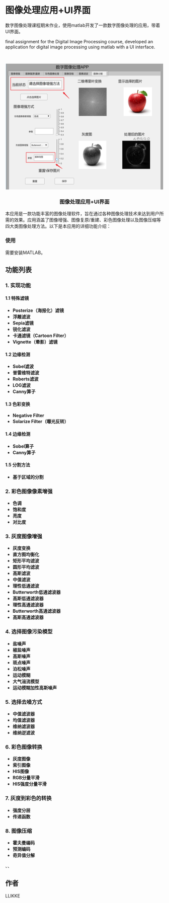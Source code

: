 

# 图像处理应用+UI界面

数字图像处理课程期末作业，使用matlab开发了一款数字图像处理的应用，带着UI界面。

final assignment for the Digital Image Processing course, developed an application for digital image processing using matlab with a UI interface.

<!-- PROJECT LOGO -->
<br />

<p align="center">
  <a href="">
    <img src="Fig/UI.png" alt="Logo" width="500" height="400">
  </a>

  <h3 align="center">图像处理应用+UI界面</h3>
  <p align="center">

</p>

本应用是一款功能丰富的图像处理软件，旨在通过各种图像处理技术来达到用户所需的效果。应用涵盖了图像增强、图像复原/重建、彩色图像处理以及图像压缩等四大类图像处理方法。以下是本应用的详细功能介绍：
### 使用
需要安装MATLAB。

## 功能列表

### 1. 实现功能
#### 1.1 特殊滤镜
- **Posterize（海报化）滤镜**
- **浮雕滤波**
- **Sepia滤镜**
- **锐化滤波**
- **卡通滤镜（Cartoon Filter）**
- **Vignette（晕影）滤镜**

#### 1.2 边缘检测
- **Sobel滤波**
- **普雷维特滤波**
- **Roberts滤波**
- **LOG滤波**
- **Canny算子**

#### 1.3 色彩变换
- **Negative Filter**
- **Solarize Filter（曝光反转）**

#### 1.4 边缘检测
- **Sobel算子**
- **Canny算子**

#### 1.5 分割方法
- **基于区域的分割**

### 2. 彩色图像像素增强
- **色调**
- **饱和度**
- **亮度**
- **对比度**

### 3. 灰度图像增强
- **灰度变换**
- **直方图均衡化**
- **矩形平均滤波**
- **圆形平均滤波**
- **高斯滤波**
- **中值滤波**
- **理性低通滤波**
- **Butterworth低通滤波器**
- **高斯低通滤波器**
- **理性高通滤波器**
- **Butterworth高通滤波器**
- **高斯高通滤波器**

### 4. 选择图像污染模型
- **盐噪声**
- **椒盐噪声**
- **高斯噪声**
- **斑点噪声**
- **泊松噪声**
- **运动模糊**
- **大气湍流模型**
- **运动模糊加性高斯噪声**

### 5. 选择去噪方式
- **中值滤波器**
- **均值滤波器**
- **维纳滤波器**
- **维纳逆滤波**

### 6. 彩色图像转换
- **灰度图像**
- **索引图像**
- **HIS图像**
- **RGB分量平滑**
- **HIS强度分量平滑**

### 7. 灰度到彩色的转换
- **强度分层**
- **传递函数**

### 8. 图像压缩
- **霍夫曼编码**
- **预测编码**
- **奇异值分解**


、、

## 作者

LLIKKE







